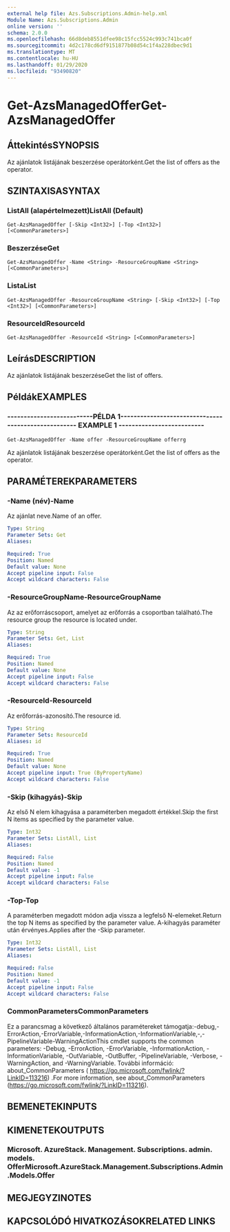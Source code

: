 ```yaml
---
external help file: Azs.Subscriptions.Admin-help.xml
Module Name: Azs.Subscriptions.Admin
online version: ''
schema: 2.0.0
ms.openlocfilehash: 66d8deb8551dfee98c15fcc5524c993c741bca0f
ms.sourcegitcommit: 4d2c178cd6df9151877b08d54c1f4a228dbec9d1
ms.translationtype: MT
ms.contentlocale: hu-HU
ms.lasthandoff: 01/29/2020
ms.locfileid: "93490820"
---
```

# <span data-ttu-id="fee79-101">Get-AzsManagedOffer</span><span class="sxs-lookup"><span data-stu-id="fee79-101">Get-AzsManagedOffer</span></span>

## <span data-ttu-id="fee79-102">Áttekintés</span><span class="sxs-lookup"><span data-stu-id="fee79-102">SYNOPSIS</span></span>
<span data-ttu-id="fee79-103">Az ajánlatok listájának beszerzése operátorként.</span><span class="sxs-lookup"><span data-stu-id="fee79-103">Get the list of offers as the operator.</span></span>

## <span data-ttu-id="fee79-104">SZINTAXISA</span><span class="sxs-lookup"><span data-stu-id="fee79-104">SYNTAX</span></span>

### <span data-ttu-id="fee79-105">ListAll (alapértelmezett)</span><span class="sxs-lookup"><span data-stu-id="fee79-105">ListAll (Default)</span></span>
```
Get-AzsManagedOffer [-Skip <Int32>] [-Top <Int32>] [<CommonParameters>]
```

### <span data-ttu-id="fee79-106">Beszerzése</span><span class="sxs-lookup"><span data-stu-id="fee79-106">Get</span></span>
```
Get-AzsManagedOffer -Name <String> -ResourceGroupName <String> [<CommonParameters>]
```

### <span data-ttu-id="fee79-107">Lista</span><span class="sxs-lookup"><span data-stu-id="fee79-107">List</span></span>
```
Get-AzsManagedOffer -ResourceGroupName <String> [-Skip <Int32>] [-Top <Int32>] [<CommonParameters>]
```

### <span data-ttu-id="fee79-108">ResourceId</span><span class="sxs-lookup"><span data-stu-id="fee79-108">ResourceId</span></span>
```
Get-AzsManagedOffer -ResourceId <String> [<CommonParameters>]
```

## <span data-ttu-id="fee79-109">Leírás</span><span class="sxs-lookup"><span data-stu-id="fee79-109">DESCRIPTION</span></span>
<span data-ttu-id="fee79-110">Az ajánlatok listájának beszerzése</span><span class="sxs-lookup"><span data-stu-id="fee79-110">Get the list of offers.</span></span>

## <span data-ttu-id="fee79-111">Példák</span><span class="sxs-lookup"><span data-stu-id="fee79-111">EXAMPLES</span></span>

### <span data-ttu-id="fee79-112">--------------------------PÉLDA 1--------------------------</span><span class="sxs-lookup"><span data-stu-id="fee79-112">-------------------------- EXAMPLE 1 --------------------------</span></span>
```
Get-AzsManagedOffer -Name offer -ResourceGroupName offerrg
```

<span data-ttu-id="fee79-113">Az ajánlatok listájának beszerzése operátorként.</span><span class="sxs-lookup"><span data-stu-id="fee79-113">Get the list of offers as the operator.</span></span>

## <span data-ttu-id="fee79-114">PARAMÉTEREK</span><span class="sxs-lookup"><span data-stu-id="fee79-114">PARAMETERS</span></span>

### <span data-ttu-id="fee79-115">-Name (név)</span><span class="sxs-lookup"><span data-stu-id="fee79-115">-Name</span></span>
<span data-ttu-id="fee79-116">Az ajánlat neve.</span><span class="sxs-lookup"><span data-stu-id="fee79-116">Name of an offer.</span></span>

```yaml
Type: String
Parameter Sets: Get
Aliases:

Required: True
Position: Named
Default value: None
Accept pipeline input: False
Accept wildcard characters: False
```

### <span data-ttu-id="fee79-117">-ResourceGroupName</span><span class="sxs-lookup"><span data-stu-id="fee79-117">-ResourceGroupName</span></span>
<span data-ttu-id="fee79-118">Az az erőforráscsoport, amelyet az erőforrás a csoportban található.</span><span class="sxs-lookup"><span data-stu-id="fee79-118">The resource group the resource is located under.</span></span>

```yaml
Type: String
Parameter Sets: Get, List
Aliases:

Required: True
Position: Named
Default value: None
Accept pipeline input: False
Accept wildcard characters: False
```

### <span data-ttu-id="fee79-119">-ResourceId</span><span class="sxs-lookup"><span data-stu-id="fee79-119">-ResourceId</span></span>
<span data-ttu-id="fee79-120">Az erőforrás-azonosító.</span><span class="sxs-lookup"><span data-stu-id="fee79-120">The resource id.</span></span>

```yaml
Type: String
Parameter Sets: ResourceId
Aliases: id

Required: True
Position: Named
Default value: None
Accept pipeline input: True (ByPropertyName)
Accept wildcard characters: False
```

### <span data-ttu-id="fee79-121">-Skip (kihagyás)</span><span class="sxs-lookup"><span data-stu-id="fee79-121">-Skip</span></span>
<span data-ttu-id="fee79-122">Az első N elem kihagyása a paraméterben megadott értékkel.</span><span class="sxs-lookup"><span data-stu-id="fee79-122">Skip the first N items as specified by the parameter value.</span></span>

```yaml
Type: Int32
Parameter Sets: ListAll, List
Aliases:

Required: False
Position: Named
Default value: -1
Accept pipeline input: False
Accept wildcard characters: False
```

### <span data-ttu-id="fee79-123">-Top</span><span class="sxs-lookup"><span data-stu-id="fee79-123">-Top</span></span>
<span data-ttu-id="fee79-124">A paraméterben megadott módon adja vissza a legfelső N-elemeket.</span><span class="sxs-lookup"><span data-stu-id="fee79-124">Return the top N items as specified by the parameter value.</span></span>
<span data-ttu-id="fee79-125">A-kihagyás paraméter után érvényes.</span><span class="sxs-lookup"><span data-stu-id="fee79-125">Applies after the -Skip parameter.</span></span>

```yaml
Type: Int32
Parameter Sets: ListAll, List
Aliases:

Required: False
Position: Named
Default value: -1
Accept pipeline input: False
Accept wildcard characters: False
```

### <span data-ttu-id="fee79-126">CommonParameters</span><span class="sxs-lookup"><span data-stu-id="fee79-126">CommonParameters</span></span>
<span data-ttu-id="fee79-127">Ez a parancsmag a következő általános paramétereket támogatja:-debug,-ErrorAction,-ErrorVariable,-InformationAction,-InformationVariable,-,-PipelineVariable-WarningAction</span><span class="sxs-lookup"><span data-stu-id="fee79-127">This cmdlet supports the common parameters: -Debug, -ErrorAction, -ErrorVariable, -InformationAction, -InformationVariable, -OutVariable, -OutBuffer, -PipelineVariable, -Verbose, -WarningAction, and -WarningVariable.</span></span> <span data-ttu-id="fee79-128">További információ: about_CommonParameters ( https://go.microsoft.com/fwlink/?LinkID=113216) .</span><span class="sxs-lookup"><span data-stu-id="fee79-128">For more information, see about_CommonParameters (https://go.microsoft.com/fwlink/?LinkID=113216).</span></span>

## <span data-ttu-id="fee79-129">BEMENETEK</span><span class="sxs-lookup"><span data-stu-id="fee79-129">INPUTS</span></span>

## <span data-ttu-id="fee79-130">KIMENETEK</span><span class="sxs-lookup"><span data-stu-id="fee79-130">OUTPUTS</span></span>

### <span data-ttu-id="fee79-131">Microsoft. AzureStack. Management. Subscriptions. admin. models. Offer</span><span class="sxs-lookup"><span data-stu-id="fee79-131">Microsoft.AzureStack.Management.Subscriptions.Admin.Models.Offer</span></span>

## <span data-ttu-id="fee79-132">MEGJEGYZI</span><span class="sxs-lookup"><span data-stu-id="fee79-132">NOTES</span></span>

## <span data-ttu-id="fee79-133">KAPCSOLÓDÓ HIVATKOZÁSOK</span><span class="sxs-lookup"><span data-stu-id="fee79-133">RELATED LINKS</span></span>

